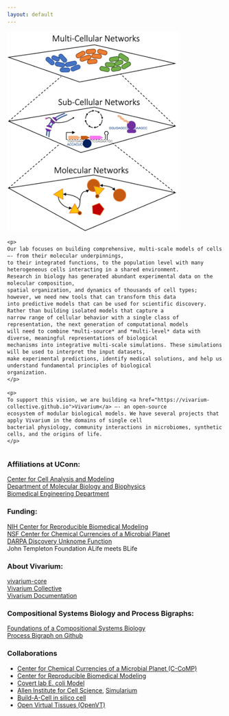 ```yaml
---
layout: default
---
```


<div style="overflow: auto;">
    <img class="float-right" src="https://raw.githubusercontent.com/eagmon/eagmon.github.io/master/images/multiscale_network.png" alt="MultiscaleNetwork" width="400" />
    
    <p>
    Our lab focuses on building comprehensive, multi-scale models of cells –- from their molecular underpinnings, 
    to their integrated functions, to the population level with many heterogeneous cells interacting in a shared environment. 
    Research in biology has generated abundant experimental data on the molecular composition, 
    spatial organization, and dynamics of thousands of cell types; however, we need new tools that can transform this data 
    into predictive models that can be used for scientific discovery. Rather than building isolated models that capture a 
    narrow range of cellular behavior with a single class of representation, the next generation of computational models 
    will need to combine *multi-source* and *multi-level* data with diverse, meaningful representations of biological 
    mechanisms into integrative multi-scale simulations. These simulations will be used to interpret the input datasets, 
    make experimental predictions, identify medical solutions, and help us understand fundamental principles of biological 
    organization.
    </p>

    <p>
    To support this vision, we are building <a href="https://vivarium-collective.github.io">Vivarium</a> –- an open-source 
    ecosystem of modular biological models. We have several projects that apply Vivarium in the domains of single cell 
    bacterial physiology, community interactions in microbiomes, synthetic cells, and the origins of life.
    </p>
</div>

### Affiliations at UConn: 

[Center for Cell Analysis and Modeling](https://health.uconn.edu/cell-analysis-modeling/) \
[Department of Molecular Biology and Biophysics](https://health.uconn.edu/molecular-biology-biophysics/) \
[Biomedical Engineering Department](https://www.bme.uconn.edu) 

### Funding:

[NIH Center for Reproducible Biomedical Modeling](https://reproduciblebiomodels.org) \
[NSF Center for Chemical Currencies of a Microbial Planet](https://ccomp-stc.org) \
[DARPA Discovery Unknome Function](https://www.darpa.mil/research/programs/duf) \
John Templeton Foundation ALife meets BLife

### About Vivarium: 

[vivarium-core](https://github.com/vivarium-collective/vivarium-core) \
[Vivarium Collective](https://vivarium-collective.github.io) \
[Vivarium Documentation](https://vivarium-core.readthedocs.io/en/latest/) 

### Compositional Systems Biology and Process Bigraphs:

[Foundations of a Compositional Systems Biology](https://arxiv.org/abs/2408.00942) \
[Process Bigraph on Github](https://github.com/vivarium-collective/process-bigraph)

### Collaborations
- [Center for Chemical Currencies of a Microbial Planet (C-CoMP)](https://ccomp-stc.org)
- [Center for Reproducible Biomedical Modeling](https://reproduciblebiomodels.org)
- [Covert lab E. coli Model](https://www.covert.stanford.edu)
- [Allen Institute for Cell Science](https://alleninstitute.org/division/cell-science/?gad_source=1&gbraid=0AAAAADQlkZSqNX4XRHsQvoxN33sdHHxf6&gclid=Cj0KCQjw28W2BhC7ARIsAPerrcIdcYMm4mdfTQiNt3Nk05EpdG0BSnsTvyqLYclNrz5STvQD34dcZecaAkxVEALw_wcB), [Simularium](https://simularium.allencell.org)
- [Build-A-Cell in silico cell](https://docs.google.com/document/d/1ZITIeScV7E_KgSyAtJi7V5AM5u5ho5OsD43ZWvq5fC8/edit#heading=h.ro0uv2p9ienf)
- [Open Virtual Tissues (OpenVT)](https://openvt.org)